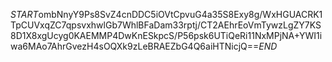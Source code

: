 $START$ombNnyY9Ps8SvZ4cnDDC5iOVtCpvuG4a35S8Exy8g/WxHGUACRK1TpCUVxqZC7qpsvxhwlGb7WhlBFaDam33rptj/CT2AEhrEoVmTywzLgZY7KS8D1X8xgUcyg0KAEMMP4DwKnESkpcS/P56psk6UTiQeRi11NxMPjNA+YWI1iwa6MAo7AhrGvezH4sOQXk9zLeBRAEZbG4Q6aiHTNicjQ==$END$